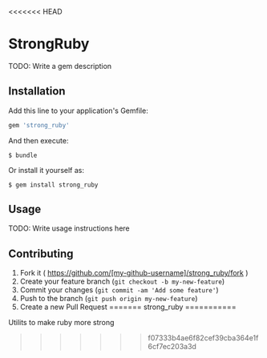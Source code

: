 <<<<<<< HEAD
# StrongRuby

TODO: Write a gem description

## Installation

Add this line to your application's Gemfile:

```ruby
gem 'strong_ruby'
```

And then execute:

    $ bundle

Or install it yourself as:

    $ gem install strong_ruby

## Usage

TODO: Write usage instructions here

## Contributing

1. Fork it ( https://github.com/[my-github-username]/strong_ruby/fork )
2. Create your feature branch (`git checkout -b my-new-feature`)
3. Commit your changes (`git commit -am 'Add some feature'`)
4. Push to the branch (`git push origin my-new-feature`)
5. Create a new Pull Request
=======
strong_ruby
===========

Utilits to make ruby more strong
>>>>>>> f07333b4ae6f82cef39cba364e1f6cf7ec203a3d

